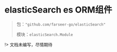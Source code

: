# elasticSearch es ORM组件
> 包：`"github.com/farseer-go/elasticSearch"`
>
> 模块：`elasticSearch.Module`

!> 文档未编写，尽情期待